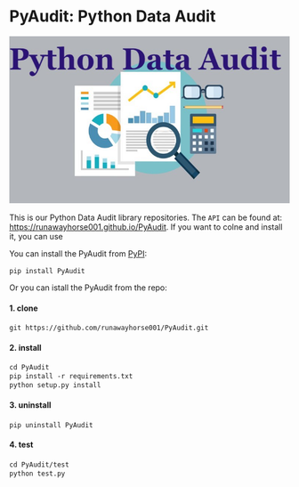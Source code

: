 # PyAudit: Python Data Audit 

<p align="center">
  <img width="1200" height="300" src="doc/images/logo.png">
</p>

This is our Python Data Audit library repositories.
The ``API`` can be found at: https://runawayhorse001.github.io/PyAudit. 
If you want to colne and install it, you can use 

You can install the PyAudit from [PyPI](https://pypi.org/project/PyAudit):

    pip install PyAudit

Or you can istall the PyAudit from the repo:

#### 1. clone

	git https://github.com/runawayhorse001/PyAudit.git

#### 2. install 

	cd PyAudit
	pip install -r requirements.txt 
	python setup.py install

#### 3. uninstall 

	pip uninstall PyAudit

#### 4. test 

	cd PyAudit/test
	python test.py


